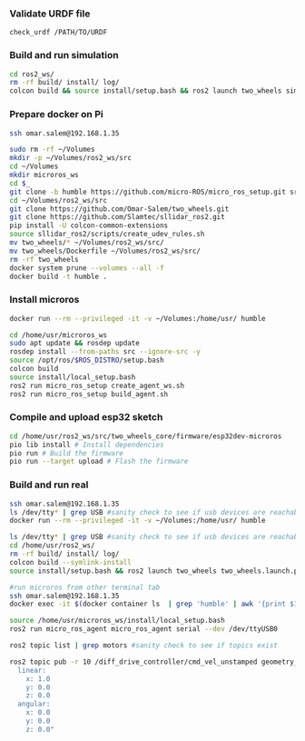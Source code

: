 ### Validate URDF file

```check_urdf /PATH/TO/URDF```

### Build and run simulation

```bash
cd ros2_ws/
rm -rf build/ install/ log/
colcon build && source install/setup.bash && ros2 launch two_wheels sim_two_wheels.launch.py
````

### Prepare docker on Pi

```bash
ssh omar.salem@192.168.1.35

sudo rm -rf ~/Volumes
mkdir -p ~/Volumes/ros2_ws/src
cd ~/Volumes
mkdir microros_ws
cd $_
git clone -b humble https://github.com/micro-ROS/micro_ros_setup.git src/micro_ros_setup
cd ~/Volumes/ros2_ws/src
git clone https://github.com/Omar-Salem/two_wheels.git
git clone https://github.com/Slamtec/sllidar_ros2.git
pip install -U colcon-common-extensions
source sllidar_ros2/scripts/create_udev_rules.sh
mv two_wheels/* ~/Volumes/ros2_ws/src/
mv two_wheels/Dockerfile ~/Volumes/ros2_ws/src/
rm -rf two_wheels
docker system prune --volumes --all -f
docker build -t humble .
```

### Install microros

```bash
docker run --rm --privileged -it -v ~/Volumes:/home/usr/ humble

cd /home/usr/microros_ws
sudo apt update && rosdep update
rosdep install --from-paths src --ignore-src -y
source /opt/ros/$ROS_DISTRO/setup.bash
colcon build
source install/local_setup.bash
ros2 run micro_ros_setup create_agent_ws.sh
ros2 run micro_ros_setup build_agent.sh
```

### Compile and upload esp32 sketch

```bash
cd /home/usr/ros2_ws/src/two_wheels_core/firmware/esp32dev-microros
pio lib install # Install dependencies
pio run # Build the firmware
pio run --target upload # Flash the firmware
```

### Build and run real

```bash
ssh omar.salem@192.168.1.35
ls /dev/tty* | grep USB #sanity check to see if usb devices are reachable
docker run --rm --privileged -it -v ~/Volumes:/home/usr/ humble

ls /dev/tty* | grep USB #sanity check to see if usb devices are reachable
cd /home/usr/ros2_ws/
rm -rf build/ install/ log/
colcon build --symlink-install
source install/setup.bash && ros2 launch two_wheels two_wheels.launch.py

#run microros from other terminal tab
ssh omar.salem@192.168.1.35
docker exec -it $(docker container ls  | grep 'humble' | awk '{print $1}') /bin/bash

source /home/usr/microros_ws/install/local_setup.bash
ros2 run micro_ros_agent micro_ros_agent serial --dev /dev/ttyUSB0

ros2 topic list | grep motors #sanity check to see if topics exist

ros2 topic pub -r 10 /diff_drive_controller/cmd_vel_unstamped geometry_msgs/msg/Twist "
  linear:
    x: 1.0
    y: 0.0
    z: 0.0
  angular:
    x: 0.0
    y: 0.0
    z: 0.0"
````
